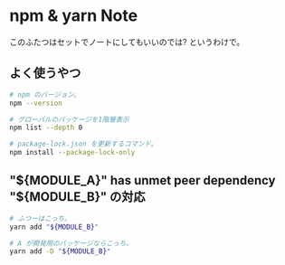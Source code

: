 npm & yarn Note
===

このふたつはセットでノートにしてもいいのでは? というわけで。

## よく使うやつ

```bash
# npm のバージョン。
npm --version

# グローバルのパッケージを1階層表示
npm list --depth 0

# package-lock.json を更新するコマンド。
npm install --package-lock-only
```

## "${MODULE_A}" has unmet peer dependency "${MODULE_B}" の対応

```bash
# ふつーはこっち。
yarn add "${MODULE_B}"

# A が開発用のパッケージならこっち。
yarn add -D "${MODULE_B}"
```
